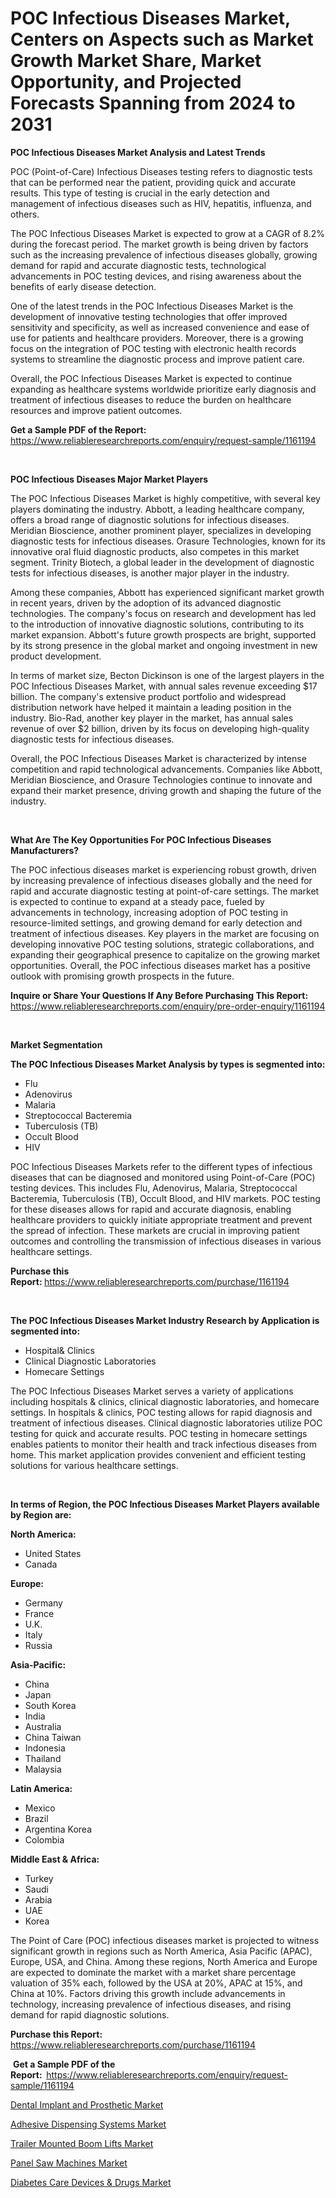<p><h1>POC Infectious Diseases Market, Centers on Aspects such as Market Growth Market Share, Market Opportunity, and Projected Forecasts Spanning from 2024 to 2031</h1></p><p><strong>POC Infectious Diseases Market Analysis and Latest Trends</strong></p>
<p><p>POC (Point-of-Care) Infectious Diseases testing refers to diagnostic tests that can be performed near the patient, providing quick and accurate results. This type of testing is crucial in the early detection and management of infectious diseases such as HIV, hepatitis, influenza, and others.</p><p>The POC Infectious Diseases Market is expected to grow at a CAGR of 8.2% during the forecast period. The market growth is being driven by factors such as the increasing prevalence of infectious diseases globally, growing demand for rapid and accurate diagnostic tests, technological advancements in POC testing devices, and rising awareness about the benefits of early disease detection.</p><p>One of the latest trends in the POC Infectious Diseases Market is the development of innovative testing technologies that offer improved sensitivity and specificity, as well as increased convenience and ease of use for patients and healthcare providers. Moreover, there is a growing focus on the integration of POC testing with electronic health records systems to streamline the diagnostic process and improve patient care.</p><p>Overall, the POC Infectious Diseases Market is expected to continue expanding as healthcare systems worldwide prioritize early diagnosis and treatment of infectious diseases to reduce the burden on healthcare resources and improve patient outcomes.</p></p>
<p><strong>Get a Sample PDF of the Report:&nbsp;</strong> <a href="https://www.reliableresearchreports.com/enquiry/request-sample/1161194">https://www.reliableresearchreports.com/enquiry/request-sample/1161194</a></p>
<p>&nbsp;</p>
<p><strong>POC Infectious Diseases Major Market Players</strong></p>
<p><p>The POC Infectious Diseases Market is highly competitive, with several key players dominating the industry. Abbott, a leading healthcare company, offers a broad range of diagnostic solutions for infectious diseases. Meridian Bioscience, another prominent player, specializes in developing diagnostic tests for infectious diseases. Orasure Technologies, known for its innovative oral fluid diagnostic products, also competes in this market segment. Trinity Biotech, a global leader in the development of diagnostic tests for infectious diseases, is another major player in the industry.</p><p>Among these companies, Abbott has experienced significant market growth in recent years, driven by the adoption of its advanced diagnostic technologies. The company's focus on research and development has led to the introduction of innovative diagnostic solutions, contributing to its market expansion. Abbott's future growth prospects are bright, supported by its strong presence in the global market and ongoing investment in new product development.</p><p>In terms of market size, Becton Dickinson is one of the largest players in the POC Infectious Diseases Market, with annual sales revenue exceeding $17 billion. The company's extensive product portfolio and widespread distribution network have helped it maintain a leading position in the industry. Bio-Rad, another key player in the market, has annual sales revenue of over $2 billion, driven by its focus on developing high-quality diagnostic tests for infectious diseases.</p><p>Overall, the POC Infectious Diseases Market is characterized by intense competition and rapid technological advancements. Companies like Abbott, Meridian Bioscience, and Orasure Technologies continue to innovate and expand their market presence, driving growth and shaping the future of the industry.</p></p>
<p>&nbsp;</p>
<p><strong>What Are The Key Opportunities For POC Infectious Diseases Manufacturers?</strong></p>
<p><p>The POC infectious diseases market is experiencing robust growth, driven by increasing prevalence of infectious diseases globally and the need for rapid and accurate diagnostic testing at point-of-care settings. The market is expected to continue to expand at a steady pace, fueled by advancements in technology, increasing adoption of POC testing in resource-limited settings, and growing demand for early detection and treatment of infectious diseases. Key players in the market are focusing on developing innovative POC testing solutions, strategic collaborations, and expanding their geographical presence to capitalize on the growing market opportunities. Overall, the POC infectious diseases market has a positive outlook with promising growth prospects in the future.</p></p>
<p><strong>Inquire or Share Your Questions If Any Before Purchasing This Report:</strong> <a href="https://www.reliableresearchreports.com/enquiry/pre-order-enquiry/1161194">https://www.reliableresearchreports.com/enquiry/pre-order-enquiry/1161194</a></p>
<p>&nbsp;</p>
<p><strong>Market Segmentation</strong></p>
<p><strong>The POC Infectious Diseases Market Analysis by types is segmented into:</strong></p>
<p><ul><li>Flu</li><li>Adenovirus</li><li>Malaria</li><li>Streptococcal Bacteremia</li><li>Tuberculosis (TB)</li><li>Occult Blood</li><li>HIV</li></ul></p>
<p><p>POC Infectious Diseases Markets refer to the different types of infectious diseases that can be diagnosed and monitored using Point-of-Care (POC) testing devices. This includes Flu, Adenovirus, Malaria, Streptococcal Bacteremia, Tuberculosis (TB), Occult Blood, and HIV markets. POC testing for these diseases allows for rapid and accurate diagnosis, enabling healthcare providers to quickly initiate appropriate treatment and prevent the spread of infection. These markets are crucial in improving patient outcomes and controlling the transmission of infectious diseases in various healthcare settings.</p></p>
<p><strong>Purchase this Report:&nbsp;</strong><a href="https://www.reliableresearchreports.com/purchase/1161194">https://www.reliableresearchreports.com/purchase/1161194</a></p>
<p>&nbsp;</p>
<p><strong>The POC Infectious Diseases Market Industry Research by Application is segmented into:</strong></p>
<p><ul><li>Hospital& Clinics</li><li>Clinical Diagnostic Laboratories</li><li>Homecare Settings</li></ul></p>
<p><p>The POC Infectious Diseases Market serves a variety of applications including hospitals & clinics, clinical diagnostic laboratories, and homecare settings. In hospitals & clinics, POC testing allows for rapid diagnosis and treatment of infectious diseases. Clinical diagnostic laboratories utilize POC testing for quick and accurate results. POC testing in homecare settings enables patients to monitor their health and track infectious diseases from home. This market application provides convenient and efficient testing solutions for various healthcare settings.</p></p>
<p>&nbsp;</p>
<p><strong>In terms of Region, the POC Infectious Diseases Market Players available by Region are:</strong></p>
<p>
    <p> <strong> North America: </strong>
        <ul>
            <li>United States</li>
            <li>Canada</li>
        </ul>
        </p> 
    <p> <strong> Europe: </strong>
        <ul>
            <li>Germany</li>
            <li>France</li>
            <li>U.K.</li>
            <li>Italy</li>
            <li>Russia</li>
        </ul>
        </p> 
    <p> <strong> Asia-Pacific: </strong>
        <ul>
            <li>China</li>
            <li>Japan</li>
            <li>South Korea</li>
            <li>India</li>
            <li>Australia</li>
            <li>China Taiwan</li>
            <li>Indonesia</li>
            <li>Thailand</li>
            <li>Malaysia</li>
        </ul>
        </p> 
    <p> <strong> Latin America: </strong>
        <ul>
            <li>Mexico</li>
            <li>Brazil</li>
            <li>Argentina Korea</li>
            <li>Colombia</li>
        </ul>
        </p> 
    <p> <strong> Middle East & Africa: </strong>
        <ul>
            <li>Turkey</li>
            <li>Saudi</li>
            <li>Arabia</li>
            <li>UAE</li>
            <li>Korea</li>
        </ul>
    </p>
    </p>
<p><p>The Point of Care (POC) infectious diseases market is projected to witness significant growth in regions such as North America, Asia Pacific (APAC), Europe, USA, and China. Among these regions, North America and Europe are expected to dominate the market with a market share percentage valuation of 35% each, followed by the USA at 20%, APAC at 15%, and China at 10%. Factors driving this growth include advancements in technology, increasing prevalence of infectious diseases, and rising demand for rapid diagnostic solutions.</p></p>
<p><strong>Purchase this Report: </strong><a href="https://www.reliableresearchreports.com/purchase/1161194">https://www.reliableresearchreports.com/purchase/1161194</a></p>
<p>&nbsp;<strong>Get a Sample PDF of the Report:&nbsp;&nbsp;</strong><a href="https://www.reliableresearchreports.com/enquiry/request-sample/1161194">https://www.reliableresearchreports.com/enquiry/request-sample/1161194</a></p>
<p><strong></strong></p>
<p><p><a href="https://github.com/FassouRP/Market-Research-Report-List-3/blob/main/dental-implant-and-prosthetic-market.md">Dental Implant and Prosthetic Market</a></p><p><a href="https://medium.com/@williebarrett2023/adhesive-dispensing-systems-market-analysis-its-cagr-market-segmentation-and-global-industry-6da5f991d612">Adhesive Dispensing Systems Market</a></p><p><a href="https://medium.com/@williebarrett2023/trailer-mounted-boom-lifts-market-insight-market-trends-growth-forecasted-from-2024-to-2031-71d8a31551bc">Trailer Mounted Boom Lifts Market</a></p><p><a href="https://medium.com/@williebarrett2023/panel-saw-machines-market-competitive-analysis-market-trends-and-forecast-to-2031-c2392334436d">Panel Saw Machines Market</a></p><p><a href="https://github.com/rahu1506/Market-Research-Report-List-2/blob/main/diabetes-care-devices-drugs-market.md">Diabetes Care Devices & Drugs Market</a></p></p>